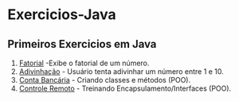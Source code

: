 # Exercicios-Java
 <h2>Primeiros Exercicios em Java</h2>
 
 <ol>
 <li><a href="https://github.com/lfalvespe/Exercicios-Java/blob/main/Fatorial.java" target="_blank">Fatorial</a>
  -Exibe o fatorial de um número.
 </li>
 
 <li><a href="https://github.com/lfalvespe/Exercicios-Java/blob/main/AdivinhaNumero.java" target="_blank">Adivinhação</a>
  - Usuário tenta adivinhar um número entre 1 e 10. 
 </li>
 
 <li><a href="https://github.com/lfalvespe/Exercicios-Java/tree/main/Conta%20Bancaria" target="_blank">Conta Bancária</a>
  - Criando classes e métodos (POO). 
 </li>
 
  <li><a href="https://github.com/lfalvespe/Exercicios-Java/tree/main/Controle%20Remoto" target="_blank">Controle Remoto</a>
  - Treinando Encapsulamento/Interfaces (POO). 
 </li>
 
 </ol>
